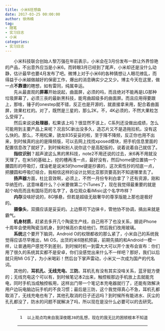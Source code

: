 ```yaml
---
title: 小米6狂想曲
date: 2017-03-25 00:00:00
author: 徐炜楠
tag: 
- 随笔
- 实习日志
- 小米
categories: 
- 实习日志
---
```

<p>　　小米科技联合创始人黎万强在年前表示，小米会在3月份发布一款让外界惊艳的产品，不出意外应当是小米6。而转眼3月已经到了尾声，小米却还是没什么动静，估计最早也要4月发布了吧。微博上对于小米6的各种猜想让人眼花缭乱，而得益于小米越做越好的保密工作，爆出的消息确实少之又少。博主今天在这里，做一点<strong>不靠谱</strong>的瞎想，如有雷同，纯属幸运。<br>　　先从最直观的<strong>屏幕</strong>开始说起，曲面屏，必须的吗，而且绝对不能再是LG那种垃圾屏幕了，必须三丧的最新黑科技，能弯曲超级多的曲面屏。而且应用得要跟上，那啥，锤子的onestep就不错，反正也是开源的，就直接拿来用，配合着曲面屏，效果杠杠的。对了，既然是三星的，那么2K，不，4K必须的，不然大果粒怎么受得了。<br>　　然后来说说<strong>处理器</strong>，松果该上吗？很显然不该上，C系列还没做出成绩，怎么可能用到主要产品上来呢？况且5C新出没多久，造芯片又不是造拖拉机，没有这么快的。那么，不用松果，骁龙835妥妥的啦，至于降不降频，反正你也用不出来，到时候真的出的是降频版，可以去网上找找xposed模块，把手机信息里面的配置信息改了就好了，到时候和别人说你这个是高配版的，说着说着自己就信了。<br>　　<strong>指纹识别</strong>？超声波这么黑的黑科技，note2不用还说的过去，米6再不用就没天理了。在米5的基础上，挖的槽再浅一点，最好没有，然后home键位置搞一个腰圆形的呼吸灯，煤油老是说米5的home键是抄袭的，这次索性抄的彻底一点，把腰圆和呼吸灯结合，我相信这样的设计比努比亚那货要高到不知道哪里去了。<br>　　<strong>扬声器</strong>方面，杜比音效啊，必须上，不然一月份专利白拿了？还有资源，刚和华纳签约，这意味着什么？小米要做第二个iTunes了，现在我觉得最重要的就是起个响亮而且有国际范的名字了，各位观众看iMisic这个名字咋样？<br>　　<strong>内存</strong>没啥好说的，8G够悬，但若是超级无敌奢华的尊享版能上那也是极好的。<br>　　<strong>摄像头</strong>，双摄应该是妥妥的。上边蔡司下边徕卡，管他协不协调，搞出来就是霸气。<br>　　<strong>机身材质</strong>，赶紧去多开几个陶瓷生产线，自己用不了也没关系，据说iPhone十周年会使用陶瓷当机身，到时候高价卖给他们，然后我们改用玻璃。<br>　　<strong>系统</strong>这个要开下脑洞，Android O的权限都收的那么紧了，小米自己的系统我觉得应该尽早推出，Mi OS，出货的米6随机预装，前期先搞的和Android一模一样，让普通用户感觉不到差别，到时候时机一到雷大大可以开个发布会宣布：你们用了很久的系统其实都不是安卓，你们没感觉出来什么不一样吧？那好，我们以后就只用Mi OS了，为小米喝彩！然后台下掌声雷动，小米又一次成为国产的代名词。<br>　　其他的，<strong>耳机孔、无线充电、三防</strong>。耳机孔有没有其实没啥关系，蓝牙挺方便的；无线充电这个可以有，到时候笔记本2出来，触控板那边手机放上去就能充电，同时手机当成触控板用，这样出门带一个笔记本充电器就行了，还能有效解决用户边玩电脑边玩手机的不良习惯；最后是三防，这个我觉得真心不急，耳机孔都取消了，无线充电也有了，其他孔取消的日子还远吗？到时候所有能进水、灰尘的孔孔都没了，防水的问题不就解决了吗，所以现在是没什么必要可以的去研究。  </p><figure class="highlight plain"><table><tr>
<td class="gutter"><pre><div class="line">1</div></pre></td>
<td class="code"><pre><div class="line">以上观点均来自我深夜瞎J8的乱想，现在的我无比的困顿根本不知道在说什么，大家看过笑笑就好，如果真的幸运能命中几条，大家也不要觉得神奇，因为我真的TM什么都不知道。</div></pre></td>
</tr></table></figure>